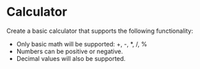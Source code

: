 # Calculator

Create a basic calculator that supports the following functionality:

+    Only basic math will be supported: +, -, *, /, %
+    Numbers can be positive or negative.
+    Decimal values will also be supported.
